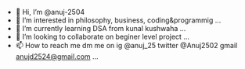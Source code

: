 - 👋 Hi, I’m @anuj-2504
- 👀 I’m interested in philosophy, business, coding&programmig ...
- 🌱 I’m currently learning DSA from kunal kushwaha ...
- 💞️ I’m looking to collaborate on beginer level project ...
- 📫 How to reach me dm me on ig @anuj_25 twitter @Anuj2502 gmail anujd2524@gmail.com ...

<!---
anuj-2504/anuj-2504 is a ✨ special ✨ repository because its `README.md` (this file) appears on your GitHub profile.
You can click the Preview link to take a look at your changes.
--->
